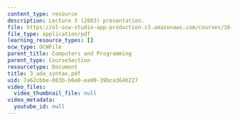 ```yaml
---
content_type: resource
description: Lecture 3 (2003) presentation.
file: https://ol-ocw-studio-app-production.s3.amazonaws.com/courses/16-01-unified-engineering-i-ii-iii-iv-fall-2005-spring-2006/7a62cbbe083bb6e0ea9039bca364b227_3_ada_syntax.pdf
file_type: application/pdf
learning_resource_types: []
ocw_type: OCWFile
parent_title: Computers and Programming
parent_type: CourseSection
resourcetype: Document
title: 3_ada_syntax.pdf
uid: 7a62cbbe-083b-b6e0-ea90-39bca364b227
video_files:
  video_thumbnail_file: null
video_metadata:
  youtube_id: null
---
```

